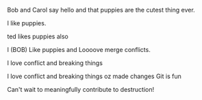 Bob and Carol say hello and that puppies are the cutest thing ever. 

I like puppies.

ted likes puppies also

I (BOB) Like puppies and Loooove merge conflicts.

I love conflict and breaking things






I love conflict and breaking things
oz made changes
Git is fun

Can't wait to meaningfully contribute to destruction!